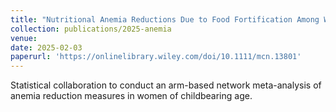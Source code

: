 ```yaml
---
title: "Nutritional Anemia Reductions Due to Food Fortification Among Women of Childbearing Age: A Literature Review and Bayesian Meta-Analysis"
collection: publications/2025-anemia
venue: 
date: 2025-02-03
paperurl: 'https://onlinelibrary.wiley.com/doi/10.1111/mcn.13801'
---
```


Statistical collaboration to conduct an arm-based network meta-analysis of anemia reduction measures in women of childbearing age.
